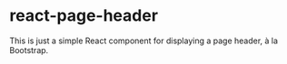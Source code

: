 # react-page-header

This is just a simple React component for displaying a page header, à la Bootstrap.